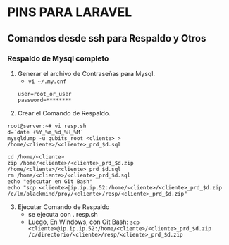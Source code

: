 # PINS PARA LARAVEL
## Comandos desde ssh para Respaldo y Otros
### Respaldo de Mysql completo
   1. Generar el archivo de Contraseñas para Mysql.
      - `vi ~/.my.cnf`
      ```
      user=root_or_user
      password=********
      ```
   2. Crear el Comando de Respaldo.
```
root@server:~# vi resp.sh
d=´date +%Y_%m_%d_%H_%M´
mysqldump -u qubits_root <cliente> > /home/<cliente>/<cliente>_prd_$d.sql

cd /home/<cliente>
zip /home/<cliente>/<cliente>_prd_$d.zip /home/<cliente>/<cliente>_prd_$d.sql
rm /home/<cliente>/<cliente>_prd_$d.sql
echo "ejecutar en Git Bash"
echo "scp <cliente>@ip.ip.ip.52:/home/<cliente>/<cliente>_prd_$d.zip /c/lm/blackmind/proy/<cliente>/resp/<cliente>_prd_$d.zip"
```
   3. Ejecutar Comando de Respaldo
        - se ejecuta con . resp.sh
        - Luego, En Windows, con Git Bash:
            `scp <cliente>@ip.ip.ip.52:/home/<cliente>/<cliente>_prd_$d.zip /c/directorio/<cliente>/resp/<cliente>_prd_$d.zip`
